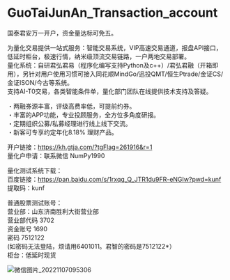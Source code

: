 # GuoTaiJunAn_Transaction_account

国泰君安万一开户，资金量达标可免五。<br>

为量化交易提供一站式服务：智能交易系统，VIP高速交易通道，报盘API接口，低延时柜台，极速行情，纳米级顶流交易链路，一户两地交易部署。<br>
量化系统：自研君弘君易（程序化编写支持Python及c++）/君弘君融（开箱即用），另针对用户使用习惯可接入同花顺MindGo/迅投QMT/恒生Ptrade/金证CS/金证ISON/今古等系统。<br>
支持AI-T0交易，各类智能条件单，量化部门团队在线提供技术支持及答疑。<br>
 
・两融券源丰富，评级高费率低，可提前约券。<br>
・丰富的APP功能，专业投顾服务，全方位多角度研报。<br>
・定期组织公募/私募经理进行线上线下交流。<br>
・新客可专享约定年化8.18% 理财产品。<br>

开户链接：https://kh.gtja.com/?tgFlag=261916&r=1<br>
量化户申请：联系微信 NumPy1990<br>

量化测试系统下载：<br>
百度链接：https://pan.baidu.com/s/1rxqg_Q_JTR1du9FR-eNGIw?pwd=kunf<br>
提取码：kunf <br>

普通股票测试账号：<br>
营业部：山东济南胜利大街营业部<br>
营业部代码 3702<br>
资金账号 1690<br>
密码 7512122<br>
(如密码无法登陆，烦请用6401011。君智的密码是7512122*）<br>
柜台：低延时现货<br>

![微信图片_20221107095306](https://user-images.githubusercontent.com/101326415/200211088-1c47e200-081d-409b-b9b4-dc8e1e544e01.jpg)
